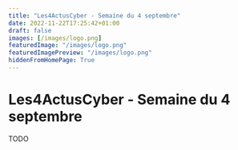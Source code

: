 ```yaml
---
title: "Les4ActusCyber - Semaine du 4 septembre"
date: 2022-11-22T17:25:42+01:00
draft: false
images: [/images/logo.png]
featuredImage: "/images/logo.png"
featuredImagePreview: "/images/logo.png"
hiddenFromHomePage: True
---
```


# Les4ActusCyber - Semaine du 4 septembre

TODO
